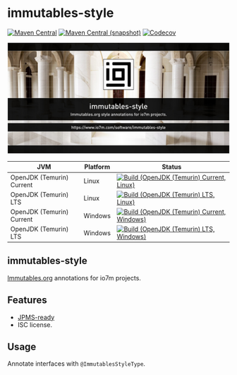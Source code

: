 immutables-style
===

[![Maven Central](https://img.shields.io/maven-central/v/com.io7m.immutables-style/com.io7m.immutables-style.svg?style=flat-square)](http://search.maven.org/#search%7Cga%7C1%7Cg%3A%22com.io7m.immutables-style%22)
[![Maven Central (snapshot)](https://img.shields.io/nexus/s/com.io7m.immutables-style/com.io7m.immutables-style?server=https%3A%2F%2Fs01.oss.sonatype.org&style=flat-square)](https://s01.oss.sonatype.org/content/repositories/snapshots/com/io7m/immutables-style/)
[![Codecov](https://img.shields.io/codecov/c/github/io7m-com/immutables-style.svg?style=flat-square)](https://codecov.io/gh/io7m-com/immutables-style)

![com.io7m.immutables-style](./src/site/resources/immutables-style.jpg?raw=true)

| JVM | Platform | Status |
|-----|----------|--------|
| OpenJDK (Temurin) Current | Linux | [![Build (OpenJDK (Temurin) Current, Linux)](https://img.shields.io/github/actions/workflow/status/io7m-com/immutables-style/main.linux.temurin.current.yml)](https://www.github.com/io7m-com/immutables-style/actions?query=workflow%3Amain.linux.temurin.current)|
| OpenJDK (Temurin) LTS | Linux | [![Build (OpenJDK (Temurin) LTS, Linux)](https://img.shields.io/github/actions/workflow/status/io7m-com/immutables-style/main.linux.temurin.lts.yml)](https://www.github.com/io7m-com/immutables-style/actions?query=workflow%3Amain.linux.temurin.lts)|
| OpenJDK (Temurin) Current | Windows | [![Build (OpenJDK (Temurin) Current, Windows)](https://img.shields.io/github/actions/workflow/status/io7m-com/immutables-style/main.windows.temurin.current.yml)](https://www.github.com/io7m-com/immutables-style/actions?query=workflow%3Amain.windows.temurin.current)|
| OpenJDK (Temurin) LTS | Windows | [![Build (OpenJDK (Temurin) LTS, Windows)](https://img.shields.io/github/actions/workflow/status/io7m-com/immutables-style/main.windows.temurin.lts.yml)](https://www.github.com/io7m-com/immutables-style/actions?query=workflow%3Amain.windows.temurin.lts)|

## immutables-style

[Immutables.org](https://www.immutables.org) annotations for io7m projects.

## Features

* [JPMS-ready](https://en.wikipedia.org/wiki/Java_Platform_Module_System)
* ISC license.

## Usage

Annotate interfaces with `@ImmutablesStyleType`.

